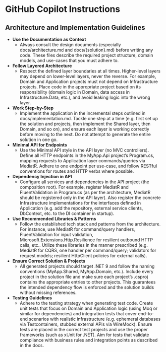 # GitHub Copilot Instructions

## Architecture and Implementation Guidelines

- **Use the Documentation as Context**
  - Always consult the design documents (especially docs/architecture.md and docs/{solution}.md) before writing any code. These files describe the required project structure, domain models, and use-cases that you must adhere to.
- **Follow Layered Architecture**
  - Respect the defined layer boundaries at all times. Higher-level layers may depend on lower-level layers, never the reverse. For example, Domain and Application projects must not depend on Infrastructure projects. Place code in the appropriate project based on its responsibility (domain logic in Domain, data access in Infrastructure.Data, etc.), and avoid leaking logic into the wrong layer.
- **Work Step-by-Step**
  - Implement the application in the incremental steps outlined in docs/implementation.md. Tackle one step at a time (e.g. first set up the solution and projects, then implement the Shared layer, then Domain, and so on), and ensure each layer is working correctly before moving to the next. Do not attempt to generate the entire solution in one go.
- **Minimal API for Endpoints**
  - Use the Minimal API style in the API layer (no MVC controllers). Define all HTTP endpoints in the MyApp.Api project’s Program.cs, mapping requests to Application layer commands/queries via MediatR. Adhere to one endpoint per use-case, and follow RESTful conventions for routes and HTTP verbs where possible.
- **Dependency Injection in API**
  - Configure all services and dependencies in the API project (the composition root). For example, register MediatR and FluentValidation in Program.cs (as per the architecture, MediatR should be registered only in the API layer). Also register the concrete Infrastructure implementations for the interfaces defined in Application (e.g. add the repository, external service clients, DbContext, etc. to the DI container in startup).
- **Use Recommended Libraries & Patterns**
  - Follow the established tech stack and patterns from the architecture. For instance, use MediatR for command/query handlers, FluentValidation for input validation, Microsoft.Extensions.Http.Resilience for resilient outbound HTTP calls, etc.. Utilize these libraries in the manner prescribed (e.g. MediatR for CQRS, one handler per command/query; validators for request models; resilient HttpClient policies for external calls).
- **Ensure Correct Solution & Projects**
  - All generated projects should target .NET 9 and follow the naming conventions (MyApp.Shared, MyApp.Domain, etc.). Include every project in the solution file and make sure each project’s .csproj contains the appropriate <ProjectReference> entries to other projects. This guarantees the intended dependency flow is enforced and the solution builds without missing references.
- **Testing Guidelines**
  - Adhere to the testing strategy when generating test code. Create unit tests that focus on Domain and Application logic (using Moq or similar for dependencies) and integration tests that cover end-to-end scenarios with realistic infrastructure (e.g. ephemeral databases via Testcontainers, stubbed external APIs via WireMock). Ensure tests are placed in the correct test projects and use the proper frameworks (such as xUnit for .NET). Aim for tests that validate compliance with business rules and integration points as described in the docs.
